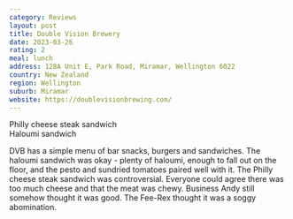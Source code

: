 ```yaml
---
category: Reviews
layout: post
title: Double Vision Brewery
date: 2023-03-26
rating: 2
meal: lunch
address: 128A Unit E, Park Road, Miramar, Wellington 6022
country: New Zealand
region: Wellington
suburb: Miramar
website: https://doublevisionbrewing.com/
---
```

Philly cheese steak sandwich  
Haloumi sandwich  

DVB has a simple menu of bar snacks, burgers and sandwiches. The haloumi sandwich was okay - plenty of haloumi, enough to fall out on the floor, and the pesto and sundried tomatoes paired well with it. The Philly cheese steak sandwich was controversial. Everyone could agree there was too much cheese and that the meat was chewy. Business Andy still somehow thought it was good. The Fee-Rex thought it was a soggy abomination. 

